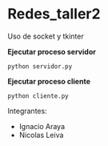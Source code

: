 # Redes_taller2
Uso de socket y tkinter 

**Ejecutar proceso servidor**

```
python servidor.py
```
**Ejecutar proceso cliente**

```
python cliente.py
```
Integrantes:
- Ignacio Araya
- Nicolas Leiva
